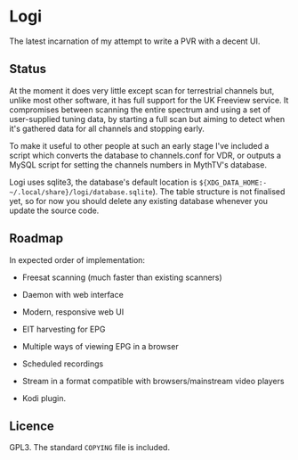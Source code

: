 # Logi

The latest incarnation of my attempt to write a PVR with a decent UI.

## Status

At the moment it does very little except scan for terrestrial channels but,
unlike most other software, it has full support for the UK Freeview service. It
compromises between scanning the entire spectrum and using a set of
user-supplied tuning data, by starting a full scan but aiming to detect when
it's gathered data for all channels and stopping early.

To make it useful to other people at such an early stage I've included a script
which converts the database to channels.conf for VDR, or outputs a MySQL script
for setting the channels numbers in MythTV's database.

Logi uses sqlite3, the database's default location is
`${XDG_DATA_HOME:-~/.local/share}/logi/database.sqlite`). The table structure
is not finalised yet, so for now you should delete any existing database
whenever you update the source code.

## Roadmap

In expected order of implementation:

* Freesat scanning (much faster than existing scanners)

* Daemon with web interface

* Modern, responsive web UI

* EIT harvesting for EPG

* Multiple ways of viewing EPG in a browser

* Scheduled recordings

* Stream in a format compatible with browsers/mainstream video players

* Kodi plugin.

## Licence

GPL3. The standard `COPYING` file is included.
